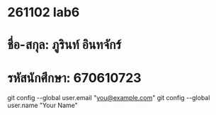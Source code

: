 # 261102 lab6 
# ชื่อ-สกุล: ภูรินท์ อินทจักร์
# รหัสนักศึกษา: 670610723
git config --global user.email "you@example.com"
  git config --global user.name "Your Name"